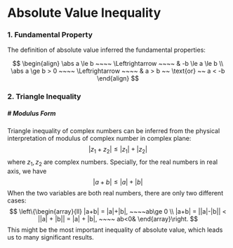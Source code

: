 # Absolute Value Inequality

$$
\newcommand{\abs}[1]{|#1|}
\newcommand{\sgn}{\text{sgn}}
$$

### 1. Fundamental Property

The definition of absolute value inferred the fundamental properties:


$$
\begin{align}
\abs a \le b ~~~~ \Leftrightarrow ~~~~ & -b \le a \le b \\
\abs a \ge b > 0 ~~~~ \Leftrightarrow ~~~~ & a > b ~~ \text{or} ~~ a < -b 
\end{align}
$$







### 2. Triangle Inequality

##### # Modulus Form

Triangle inequality of complex numbers can be inferred from the physical interpretation of modulus of complex number in complex plane:
$$
|z_1 + z_2| \le |z_1| + |z_2|
$$
where $z_1, z_2$ are complex numbers. Specially, for the real numbers in real axis, we have
$$
|a + b| \le |a| + |b|
$$
When the two variables are both real numbers, there are only two different cases:
$$
\left\{\begin{array}{ll}
|a+b| = |a|+|b|, ~~~~ab\ge 0 \\
|a+b| = ||a|-|b|| < ||a| + |b|| = |a| + |b|, ~~~~ ab<0&
\end{array}\right.
$$
This might be the most important inequality of absolute value, which leads us to many significant results.



